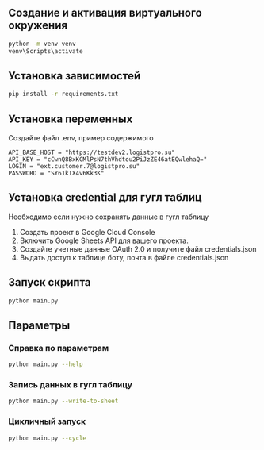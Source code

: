 ## Создание и активация виртуального окружения

```bash
python -m venv venv
venv\Scripts\activate
```

## Установка зависимостей


```bash
pip install -r requirements.txt
```

## Установка переменных

Создайте файл .env, пример содержимого

```code
API_BASE_HOST = "https://testdev2.logistpro.su"
API_KEY = "cCwnQ8BxKCMlPsN7thVhdtou2PiJzZE46atEQwlehaQ="
LOGIN = "ext.customer.7@logistpro.su"
PASSWORD = "SY61kIX4v6Kk3K"
```

## Установка credential для гугл таблиц

Необходимо если нужно сохранять данные в гугл таблицу

1. Создать проект в Google Cloud Console
2. Включить Google Sheets API для вашего проекта.
3. Создайте учетные данные OAuth 2.0 и получите файл credentials.json
4. Выдать доступ к таблице боту, почта в файле credentials.json

## Запуск скрипта


```bash
python main.py
```

## Параметры

### Справка по параметрам

```bash
python main.py --help
```

### Запись данных в гугл таблицу

```bash
python main.py --write-to-sheet
```

### Цикличный запуск

```bash
python main.py --cycle
```
